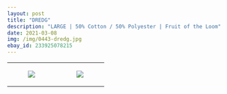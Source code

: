```yaml
---
layout: post
title: "DREDG"
description: "LARGE | 50% Cotton / 50% Polyester | Fruit of the Loom"
date: 2021-03-08
img: /img/0443-dredg.jpg
ebay_id: 233925078215
---
```




<table style="width:100%;"><tr><td style="vertical-align:top;">
      <figure class="tmblr-full" data-orig-height="2048" data-orig-width="1365" data-orig-src="https://concertshirts.netlify.app/shirts/0443/0443-01.jpg"><img src="https://64.media.tumblr.com/e9dddeba6c91209b284c7fc86f6e8b29/b2aef5bc83c65ed0-8f/s540x810/ba841b5829eab55658cd709164ed325cf611bb84.jpg" data-orig-height="2048" data-orig-width="1365" data-orig-src="https://concertshirts.netlify.app/shirts/0443/0443-01.jpg"/></figure></td>
    <td style="vertical-align:top;">
      <figure class="tmblr-full" data-orig-height="2048" data-orig-width="1365" data-orig-src="https://concertshirts.netlify.app/shirts/0443/0443-02.jpg"><img src="https://64.media.tumblr.com/e123bdc475bd936f5387ef72d21f61b8/b2aef5bc83c65ed0-51/s540x810/7eb7aca8836a6c8e408c09494e00e7e91a585366.jpg" data-orig-height="2048" data-orig-width="1365" data-orig-src="https://concertshirts.netlify.app/shirts/0443/0443-02.jpg"/></figure></td>
  </tr></table>
